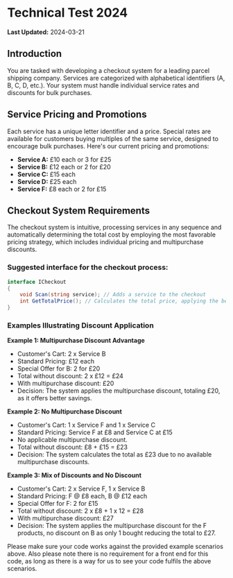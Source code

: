 # Technical Test 2024
**Last Updated:** 2024-03-21

## Introduction
You are tasked with developing a checkout system for a leading parcel shipping company. Services are categorized with alphabetical identifiers (A, B, C, D, etc.). Your system must handle individual service rates and discounts for bulk purchases.

## Service Pricing and Promotions
Each service has a unique letter identifier and a price. Special rates are available for customers buying multiples of the same service, designed to encourage bulk purchases. Here's our current pricing and promotions:

- **Service A:** £10 each or 3 for £25
- **Service B:** £12 each or 2 for £20
- **Service C:** £15 each
- **Service D:** £25 each
- **Service F:** £8 each or 2 for £15

## Checkout System Requirements
The checkout system is intuitive, processing services in any sequence and automatically determining the total cost by employing the most favorable pricing strategy, which includes individual pricing and multipurchase discounts.

### Suggested interface for the checkout process:
```csharp
interface ICheckout
{
    void Scan(string service); // Adds a service to the checkout
    int GetTotalPrice(); // Calculates the total price, applying the best discount option
}
```

### Examples Illustrating Discount Application

**Example 1: Multipurchase Discount Advantage**
- Customer's Cart: 2 x Service B
- Standard Pricing: £12 each
- Special Offer for B: 2 for £20
- Total without discount: 2 x £12 = £24
- With multipurchase discount: £20
- Decision: The system applies the multipurchase discount, totaling £20, as it offers better savings.

**Example 2: No Multipurchase Discount**
- Customer's Cart: 1 x Service F and 1 x Service C
- Standard Pricing: Service F at £8 and Service C at £15
- No applicable multipurchase discount.
- Total without discount: £8 + £15 = £23
- Decision: The system calculates the total as £23 due to no available multipurchase discounts.

**Example 3: Mix of Discounts and No Discount**
- Customer's Cart: 2 x Service F, 1 x Service B
- Standard Pricing: F @ £8 each, B @ £12 each
- Special Offer for F: 2 for £15
- Total without discount: 2 x £8 + 1 x 12 = £28
- With multipurchase discount: £27
- Decision: The system applies the multipurchase discount for the F products, no discount on B as only 1 bought reducing the total to £27.

Please make sure your code works against the provided example scenarios above.  Also please note there is no requirement for a front end for this code, as long as there is a way for us to see your code fulfils the above scenarios.

